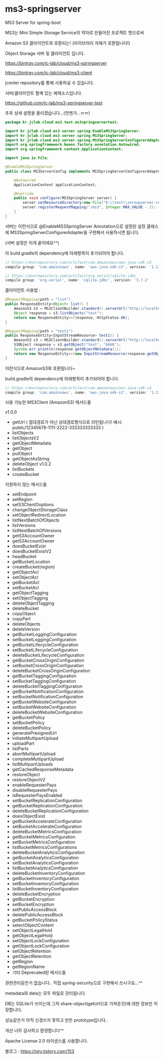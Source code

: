 # ms3-springserver
MS3 Server for spring-boot

MS3는 Mini Simple Storage Service의 약자로 만들어진 프로젝트 명으로써

Amazon S3 클라이언트와 호환되는! (라이브러리 자체가 호환됩니다!)

Object Storage 서버 및 클라이언트 입니다.



<https://bintray.com/jc-lab/cloud/ms3-springserver>

<https://bintray.com/jc-lab/cloud/ms3-client>



jcenter repository를 통해 사용하실 수 있습니다.



서버/클라이언트 함께 있는 예제소스입니다.

<https://github.com/jc-lab/ms3-springserver-test>



추후 상세 설명을 올리겠습니다...(언젠가...ㅠㅠ)

```java
package kr.jclab.cloud.ms3.test.ms3springservertest;

import kr.jclab.cloud.ms3.server.spring.EnableMS3SpringServer;
import kr.jclab.cloud.ms3.server.spring.MS3SpringServer;
import kr.jclab.cloud.ms3.server.spring.MS3SpringServerConfigurerAdapter;
import org.springframework.beans.factory.annotation.Autowired;
import org.springframework.context.ApplicationContext;

import java.io.File;

@EnableMS3SpringServer
public class MS3ServerConfig implements MS3SpringServerConfigurerAdapter {

    @Autowired
    ApplicationContext applicationContext;

    @Override
    public void configure(MS3SpringServer server) {
        server.setResourceDirectory(new File("D:\\test\\zeroupserver-resource"));
        server.registerRequestMapping("/ms3", Integer.MAX_VALUE - 2);
    }
}
```



서버는 이런식으로 @EnableMS3SpringServer Annotation으로 설정된 설정 클래스에 MS3SpringServerConfigurerAdapter을 구현해서 사용하시면 됩니다.

(서버 설정은 이게 끝이에요^^)



아 build.gradle의 dependency에 아래항목이 추가되어야 합니다.

```groovy
// https://mvnrepository.com/artifact/com.amazonaws/aws-java-sdk-s3
compile group: 'com.amazonaws', name: 'aws-java-sdk-s3', version: '1.11.470'

// https://mvnrepository.com/artifact/org.xerial/sqlite-jdbc
compile group: 'org.xerial', name: 'sqlite-jdbc', version: '3.7.2'
```





클라이언트 사용법 : 

```java
@RequestMapping(path = "list")
public ResponseEntity<Object> list() {
    AmazonS3 s3 = MS3ClientBuilder.standard().serverUrl("http://localhost:9000/ms3/").build();
    Object response = s3.listObjects("test");
    return new ResponseEntity<>(response, HttpStatus.OK);
}

@RequestMapping(path = "test1")
public ResponseEntity<InputStreamResource> test1() {
    AmazonS3 s3 = MS3ClientBuilder.standard().serverUrl("http://localhost:9000/ms3/").build();
    S3Object response = s3.getObject("test", "bbbb");
    System.err.println(response.getObjectMetadata());
    return new ResponseEntity<>(new InputStreamResource(response.getObjectContent()), HttpStatus.OK);
}
```

이런식으로 AmazonS3와 호환됩니다~



build.gradle의 dependency에 아래항목이 추가되어야 합니다.

```groovy
// https://mvnrepository.com/artifact/com.amazonaws/aws-java-sdk-s3
compile group: 'com.amazonaws', name: 'aws-java-sdk-s3', version: '1.11.470'
```



사용 가능한 MS3Client (AmazonS3) 메서드들



v1.0.0

- getUrl ( 절대경로가 아닌 상대경로형식으로 리턴됩니다! 예시: public/12345678-1111-2222-333333333333 )
- listObjects
- listObjectsV2
- getObjectMetadata
- getObject
- putObject
- getObjectAsString
- deleteObject
  v1.0.2
- listBuckets
- createBucket

지원하지 않는 메서드들

- setEndpoint
- setRegion
- setS3ClientOoptions
- changeObjectStorageClass
- setObjectRedirectLocation
- listNextBatchOfObjects
- listVersions
- listNextBatchOfVersions
- getS3AccountOwner
- getS3AccountOwner
- doesBucketExist
- doesBucketExistV2
- headBucket
- getBucketLocation
- createBucket(region)
- getObjectAcl
- setObjectAcl
- getBucketAcl
- setBucketAcl
- getObjectTagging
- setObjectTagging
- deleteObjectTagging
- deleteBucket
- copyObject
- copyPart
- deleteObjects
- deleteVersion
- getBucketLoggingConfiguration
- setBucketLoggingConfiguration
- getBucketLifecycleConfiguration
- setBucketLifecycleConfiguration
- deleteBucketLifecycleConfiguration
- getBucketCrossOriginConfiguration
- setBucketCrossOriginConfiguration
- deleteBucketCrossOriginConfiguration
- getBucketTaggingConfiguration
- setBucketTaggingConfiguration
- deleteBucketTaggingConfiguration
- getBucketNotificationConfiguration
- setBucketNotificationConfiguration
- getBucketWebsiteConfiguration
- setBucketWebsiteConfiguration
- deleteBucketWebsiteConfiguration
- getBucketPolicy
- setBucketPolicy
- deleteBucketPolicy
- generatePresignedUrl
- initiateMultipartUpload
- uploadPart
- listParts
- abortMultipartUpload
- completeMultipartUpload
- listMultipartUploads
- getCachedResponseMetadata
- restoreObject
- restoreObjectV2
- enableRequesterPays
- disableRequesterPays
- isRequesterPaysEnabled
- setBucketReplicationConfiguration
- getBucketReplicationConfiguration
- deleteBucketReplicationConfiguration
- doesObjectExist
- getBucketAccelerateConfiguration
- setBucketAccelerateConfiguration
- deleteBucketMetricsConfiguration
- getBucketMetricsConfiguration
- setBucketMetricsConfiguration
- listBucketMetricsConfigurations
- deleteBucketAnalyticsConfiguration
- getBucketAnalyticsConfiguration
- setBucketAnalyticsConfiguration
- listBucketAnalyticsConfiguration
- deleteBucketInventoryConfiguration
- getBucketInventoryConfiguration
- setBucketInventoryConfiguration
- listBucketInventoryConfiguration
- deleteBucketEncryption
- getBucketEncryption
- setBucketEncryption
- setPublicAccessBlock
- deletePublicAccessBlock
- getBucketPolicyStatus
- selectObjectContent
- setObjectLegalHold
- getObjectLegalHold
- setObjectLockConfiguration
- getObjectLockConfiguration
- setObjectRetention
- getObjectRetention
- getRegion
- getRegionName
- 기타 Deprecated된 메서드들



권한관리같은거 없습니다.. 직접 spring-security으로 구현해서 쓰시구요...^^



metadata와 data는 모두 파일로 관리됩니다.

DB는 SQLite가 쓰이는데 그저 share-object(getUrl으로 가져온것)에 대한 정보만 저장합니다.



성능같은거 아직 신경쓰지 못하고 만든 prototype입니다..

개선 너무 감사하고 환영합니다^^



Apache License 2.0 라이센스를 사용합니다.



블로그 : https://jsty.tistory.com/153
